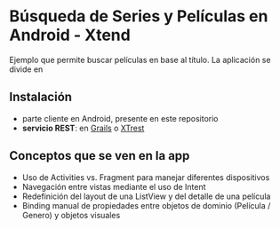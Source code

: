# Búsqueda de Series y Películas en Android - Xtend

Ejemplo que permite buscar películas en base al título. La aplicación se divide en

## Instalación
* parte cliente en Android, presente en este repositorio
* **servicio REST**: en [Grails](https://github.com/uqbar-project/eg-videoclub-ui-grails) o [XTrest](https://github.com/uqbar-project/eg-videoclub-xtrest) 

## Conceptos que se ven en la app

* Uso de Activities vs. Fragment para manejar diferentes dispositivos
* Navegación entre vistas mediante el uso de Intent
* Redefinición del layout de una ListView y del detalle de una película
* Binding manual de propiedades entre objetos de dominio (Película / Genero) y objetos visuales
